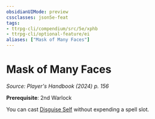 ```yaml
---
obsidianUIMode: preview
cssclasses: json5e-feat
tags:
- ttrpg-cli/compendium/src/5e/xphb
- ttrpg-cli/optional-feature/ei
aliases: ["Mask of Many Faces"]
---
```

# Mask of Many Faces
*Source: Player's Handbook (2024) p. 156*  

**Prerequisite**: 2nd Warlock

You can cast [Disguise Self](Mechanics/spells/disguise-self-xphb.md) without expending a spell slot.